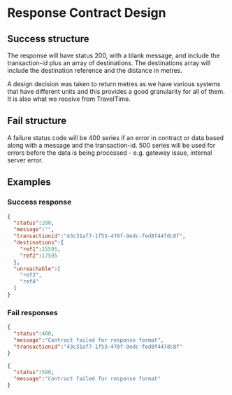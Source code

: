 # Response Contract Design

## Success structure

The response will have status 200, with a blank message, and include the transaction-id plus an array of destinations. The destinations array will include the destination reference and the distance in metres.

A design decision was taken to return metres as we have various systems that have different units and this provides a good granularity for all of them. It is also what we receive from TravelTime.

## Fail structure

A failure status code will be 400 series if an error in contract or data based along with a message and the transaction-id. 500 series will be used for errors before the data is being processed - e.g. gateway issue, internal server error.

## Examples

### Success response

```json
{
  "status":200,
  "message":"",
  "transactionid":"43c31af7-1f53-470f-9edc-fed8f447dc8f",
  "destinations":{
    "ref1":15595,
    "ref2":17595
  },
  "unreachable":[
    "ref3",
    "ref4"
  ]
}
```

### Fail responses

```json
{
  "status":400,
  "message":"Contract failed for response format",
  "transactionid":"43c31af7-1f53-470f-9edc-fed8f447dc8f"
}
```

```json
{
  "status":500,
  "message":"Contract failed for response format"
}
```
